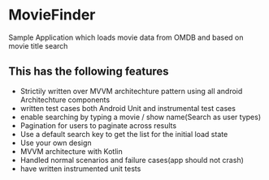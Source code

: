 # MovieFinder
Sample Application which loads movie data from OMDB and based on movie title search

## This has the following features
- Strictily written over MVVM architechture pattern using all android Architechture components
- written test cases both Android Unit and instrumental test cases
- enable searching by typing a movie / show name(Search as user types)
- Pagination for users to paginate across results
- Use a default search key to get the list for the initial load state
- Use your own design 
- MVVM architecture with Kotlin 
- Handled normal scenarios and failure cases(app should not crash)
- have written instrumented unit tests

